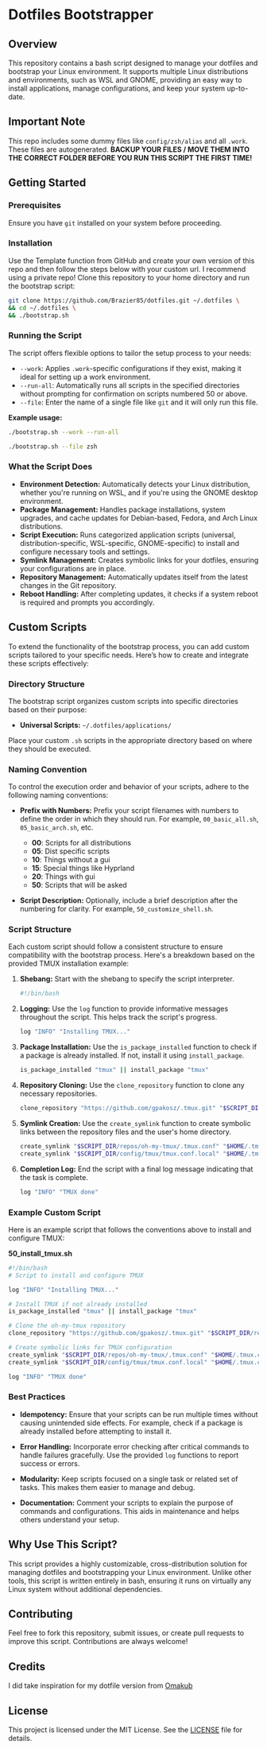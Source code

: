 # Dotfiles Bootstrapper

## Overview
This repository contains a bash script designed to manage your dotfiles and bootstrap your Linux environment. It supports multiple Linux distributions and environments, such as WSL and GNOME, providing an easy way to install applications, manage configurations, and keep your system up-to-date.

## Important Note
This repo includes some dummy files like `config/zsh/alias` and all `.work`. These files are autogenerated.
**BACKUP YOUR FILES / MOVE THEM INTO THE CORRECT FOLDER BEFORE YOU RUN THIS SCRIPT THE FIRST TIME!**

## Getting Started

### Prerequisites
Ensure you have `git` installed on your system before proceeding.

### Installation
Use the Template function from GitHub and create your own version of this repo and then follow the steps below with your custom url. I recommend using a private repo!
Clone this repository to your home directory and run the bootstrap script:

```bash
git clone https://github.com/Brazier85/dotfiles.git ~/.dotfiles \
&& cd ~/.dotfiles \
&& ./bootstrap.sh
```

### Running the Script
The script offers flexible options to tailor the setup process to your needs:

- `--work`: Applies `.work`-specific configurations if they exist, making it ideal for setting up a work environment.
- `--run-all`: Automatically runs all scripts in the specified directories without prompting for confirmation on scripts numbered 50 or above.
- `--file`: Enter the name of a single file like `git` and it will only run this file.

**Example usage:**

```bash
./bootstrap.sh --work --run-all

./bootstrap.sh --file zsh
```

### What the Script Does
- **Environment Detection:** Automatically detects your Linux distribution, whether you're running on WSL, and if you're using the GNOME desktop environment.
- **Package Management:** Handles package installations, system upgrades, and cache updates for Debian-based, Fedora, and Arch Linux distributions.
- **Script Execution:** Runs categorized application scripts (universal, distribution-specific, WSL-specific, GNOME-specific) to install and configure necessary tools and settings.
- **Symlink Management:** Creates symbolic links for your dotfiles, ensuring your configurations are in place.
- **Repository Management:** Automatically updates itself from the latest changes in the Git repository.
- **Reboot Handling:** After completing updates, it checks if a system reboot is required and prompts you accordingly.

## Custom Scripts

To extend the functionality of the bootstrap process, you can add custom scripts tailored to your specific needs. Here’s how to create and integrate these scripts effectively:

### Directory Structure
The bootstrap script organizes custom scripts into specific directories based on their purpose:

- **Universal Scripts:** `~/.dotfiles/applications/`

Place your custom `.sh` scripts in the appropriate directory based on where they should be executed.

### Naming Convention
To control the execution order and behavior of your scripts, adhere to the following naming conventions:

- **Prefix with Numbers:** Prefix your script filenames with numbers to define the order in which they should run. For example, `00_basic_all.sh`, `05_basic_arch.sh`, etc.

   - **00**: Scripts for all distributions
   - **05**: Dist specific scripts
   - **10**: Things without a gui
   - **15**: Special things like Hyprland
   - **20**: Things with gui
   - **50**: Scripts that will be asked

- **Script Description:** Optionally, include a brief description after the numbering for clarity. For example, `50_customize_shell.sh`.

### Script Structure
Each custom script should follow a consistent structure to ensure compatibility with the bootstrap process. Here's a breakdown based on the provided TMUX installation example:

1. **Shebang:** Start with the shebang to specify the script interpreter.

   ```bash
   #!/bin/bash
   ```

2. **Logging:** Use the `log` function to provide informative messages throughout the script. This helps track the script's progress.

   ```bash
   log "INFO" "Installing TMUX..."
   ```

3. **Package Installation:** Use the `is_package_installed` function to check if a package is already installed. If not, install it using `install_package`.

   ```bash
   is_package_installed "tmux" || install_package "tmux"
   ```

4. **Repository Cloning:** Use the `clone_repository` function to clone any necessary repositories.

   ```bash
   clone_repository "https://github.com/gpakosz/.tmux.git" "$SCRIPT_DIR/repos/oh-my-tmux"
   ```

5. **Symlink Creation:** Use the `create_symlink` function to create symbolic links between the repository files and the user's home directory.

   ```bash
   create_symlink "$SCRIPT_DIR/repos/oh-my-tmux/.tmux.conf" "$HOME/.tmux.conf"
   create_symlink "$SCRIPT_DIR/config/tmux/tmux.conf.local" "$HOME/.tmux.conf.local"
   ```

6. **Completion Log:** End the script with a final log message indicating that the task is complete.

   ```bash
   log "INFO" "TMUX done"
   ```

### Example Custom Script

Here is an example script that follows the conventions above to install and configure TMUX:

**50_install_tmux.sh**

```bash
#!/bin/bash
# Script to install and configure TMUX

log "INFO" "Installing TMUX..."

# Install TMUX if not already installed
is_package_installed "tmux" || install_package "tmux"

# Clone the oh-my-tmux repository
clone_repository "https://github.com/gpakosz/.tmux.git" "$SCRIPT_DIR/repos/oh-my-tmux"

# Create symbolic links for TMUX configuration
create_symlink "$SCRIPT_DIR/repos/oh-my-tmux/.tmux.conf" "$HOME/.tmux.conf"
create_symlink "$SCRIPT_DIR/config/tmux/tmux.conf.local" "$HOME/.tmux.conf.local"

log "INFO" "TMUX done"
```

### Best Practices
- **Idempotency:** Ensure that your scripts can be run multiple times without causing unintended side effects. For example, check if a package is already installed before attempting to install it.

- **Error Handling:** Incorporate error checking after critical commands to handle failures gracefully. Use the provided `log` functions to report success or errors.

- **Modularity:** Keep scripts focused on a single task or related set of tasks. This makes them easier to manage and debug.

- **Documentation:** Comment your scripts to explain the purpose of commands and configurations. This aids in maintenance and helps others understand your setup.

## Why Use This Script?
This script provides a highly customizable, cross-distribution solution for managing dotfiles and bootstrapping your Linux environment. Unlike other tools, this script is written entirely in bash, ensuring it runs on virtually any Linux system without additional dependencies.

## Contributing
Feel free to fork this repository, submit issues, or create pull requests to improve this script. Contributions are always welcome!

## Credits
I did take inspiration for my dotfile version from [Omakub](https://github.com/basecamp/omakub)

## License
This project is licensed under the MIT License. See the [LICENSE](LICENSE) file for details.
